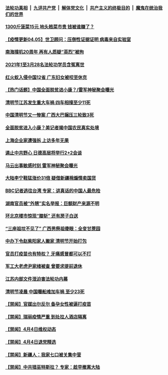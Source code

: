 

####  [法轮功真相](../../../../basic/blob/master/README.md?t=04052031) &nbsp;|&nbsp; [九评共产党](../../../../9ping.md/blob/master/README.md?t=04052031) &nbsp;|&nbsp; [解体党文化](../../../../jtdwh.md/blob/master/README.md?t=04052031)  &nbsp;|&nbsp; [共产主义的终极目的](../../../../gczydzjmd.md/blob/master/README.md?t=04052031) &nbsp;|&nbsp; [魔鬼在统治我们的世界](../../../../mgztzwmdsj.md/blob/master/README.md?t=04052031) 

#### [1300斤菠菜15元 地头贱菜市贵 钱被谁赚了？](../pages/prog204/a103089264.md?t=04052031) 

#### [【疫情更新04.05】世卫顾问：压倒性证据证明 病毒来自实验室](../pages/prog204/a103078521.md?t=04052031) 

#### [南海撞机20周年 再有人质疑“英烈”被拘](../pages/prog204/a103089223.md?t=04052031) 

#### [2021年1至3月28名法轮功学员含冤离世](../pages/prog204/a103089189.md?t=04052031) 

#### [红火蚁入侵中国12省 广东妇女被咬至休克](../pages/prog204/a103089193.md?t=04052031) 

#### [【热门话题】中国全面脱贫进小康？/雷军神秘聚会曝光](../pages/prog204/a103089172.md?t=04052031) 

#### [清明节江苏发生重大车祸 四车相撞至少11死](../pages/prog204/a103088826.md?t=04052031) 

#### [中国清明节又一惨案 广西大巴辗压三轮致3死](../pages/prog204/a103089180.md?t=04052031) 

#### [全面脱贫进入小康？美记者揭中国农民真实处境](../pages/prog204/a103089164.md?t=04052031) 

#### [上海企业家遭强拆 上访多年无果](../pages/prog204/a103089126.md?t=04052031) 

#### [遏止中共野心 日德高层将举行2+2会谈](../pages/prog204/a103089144.md?t=04052031) 

#### [马云出事敏感时刻 雷军神秘聚会曝光](../pages/prog204/a103089091.md?t=04052031) 

#### [大陆李宁鞋猛涨价31倍 疑借新疆棉煽情卖国货](../pages/prog204/a103089089.md?t=04052031) 

#### [BBC记者逃往台湾 专家：讲真话的中国人最危险](../pages/prog204/a103089057.md?t=04052031) 

#### [湖南官员被“外甥”实名举报：巨额财产来源不明](../pages/prog204/a103089029.md?t=04052031) 

#### [环北京楼市惊现“膝斩” 还有房子白送](../pages/prog204/a103089016.md?t=04052031) 


#### [“三座祖坟不见了” 广西男祭祖傻眼：全变甘蔗园](../pages/prog204/a103088976.md?t=04052031) 

#### [中办下令赵紫阳家人搬家 清明节开始打包](../pages/prog204/a103088970.md?t=04052031) 

#### [官员打疫苗也有特权？ 牙痛感冒都可以不打](../pages/prog204/a103088934.md?t=04052031) 

#### [军工大老虎尹家绪被查 曾要求提前退休](../pages/prog204/a103088927.md?t=04052031) 

#### [江苏内部文件泄迫害法轮功内幕](../pages/prog204/a103088917.md?t=04052031) 

#### [清明节凌晨 中国曝船难加车祸 至少23死](../pages/prog204/a103088904.md?t=04052031) 


#### [【禁闻】官媒出尔反尔 备孕女性被逼打疫苗](../pages/prog204/a103088751.md?t=04052031) 

#### [【禁闻】瑞丽疫情严重 到处拉人酒店隔离](../pages/prog204/a103088746.md?t=04052031) 

#### [【禁闻】4月4日维权动态](../pages/prog204/a103088714.md?t=04052031) 

#### [【禁闻】4月4日退党精选](../pages/prog204/a103088712.md?t=04052031) 

#### [【禁闻】新疆人：我家七口被关集中营](../pages/prog204/a103088683.md?t=04052031) 

#### [【禁闻】中共猎巫特斯拉？ 专家：趁早撤离大陆](../pages/prog204/a103088681.md?t=04052031) 

